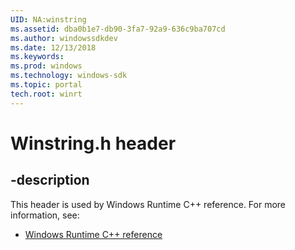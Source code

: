 ```yaml
---
UID: NA:winstring
ms.assetid: dba0b1e7-db90-3fa7-92a9-636c9ba707cd
ms.author: windowssdkdev
ms.date: 12/13/2018
ms.keywords: 
ms.prod: windows
ms.technology: windows-sdk
ms.topic: portal
tech.root: winrt
---
```


# Winstring.h header


## -description


This header is used by Windows Runtime C++ reference. For more information, see:

- [Windows Runtime C++ reference](../_winrt)
